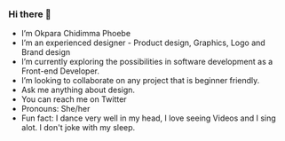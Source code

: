### Hi there 👋

-  I’m Okpara Chidimma Phoebe
-  I’m an experienced designer - Product design, Graphics, Logo and Brand design
-  I’m currently exploring the possibilities in software development as a Front-end Developer.
-  I’m looking to collaborate on any project that is beginner friendly.
-  Ask me anything about design.
-  You can reach me on Twitter 
-  Pronouns: She/her
-  Fun fact: I dance very well in my head, I love seeing Videos and I sing alot. I don't joke with my sleep.
  
